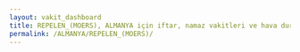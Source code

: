```yaml
---
layout: vakit_dashboard
title: REPELEN_(MOERS), ALMANYA için iftar, namaz vakitleri ve hava durumu - ilçe/eyalet seç
permalink: /ALMANYA/REPELEN_(MOERS)/
---
```


<script type="text/javascript">
  var GLOBAL_COUNTRY = 'ALMANYA';
  var GLOBAL_CITY = 'REPELEN_(MOERS)';
  var GLOBAL_STATE = '';
  var lat = 72;
  var lon = 21;
</script>
